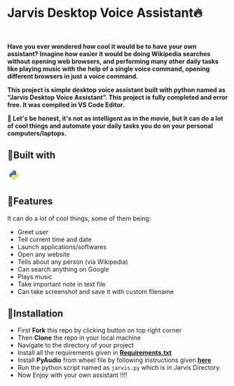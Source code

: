 # Jarvis Desktop Voice Assistant🔥

<img src="https://giffiles.alphacoders.com/212/212508.gif" alt="">

**Have you ever wondered how cool it would be to have your own assistant? Imagine how easier it would be doing Wikipedia searches without opening web browsers, and performing many other daily tasks like playing music with the help of a single voice command, opening different browsers in just a voice command.**

**This project is simple desktop voice assistant built with python named as “Jarvis Desktop Voice Assistant”. This project is fully completed and error free. It was compiled in VS Code Editor.**

**🔸 Let's be honest, it's not as intelligent as in the movie, but it can do a lot of cool things and automate your daily tasks you do on your personal computers/laptops.**

## 📌Built with

<code><img height="30" src="https://raw.githubusercontent.com/github/explore/80688e429a7d4ef2fca1e82350fe8e3517d3494d/topics/python/python.png"></code>

## 📌Features

It can do a lot of cool things, some of them being:

- Greet user
- Tell current time and date
- Launch applications/softwares
- Open any website
- Tells about any person (via Wikipedia)
- Can search anything on Google
- Plays music
- Take important note in text file
- Can take screenshot and save it with custom filename

## 📌Installation

- First **Fork** this repo by clicking button on top right corner
- Then **Clone** the repo in your local machine
- Navigate to the directory of your project
- Install all the requirements given in **[Requirements.txt](https://github.com/kishanrajput23/Jarvis-Desktop-Voice-Assistant/blob/main/Requirements.txt)**
- Install **PyAudio** from wheel file by following instructions given **[here](https://stackoverflow.com/questions/52283840/i-cant-install-pyaudio-on-windows-how-to-solve-error-microsoft-visual-c-14)**
- Run the python script named as `jarvis.py` which is in Jarvis Directory.
- Now Enjoy with your own assistant !!!!
